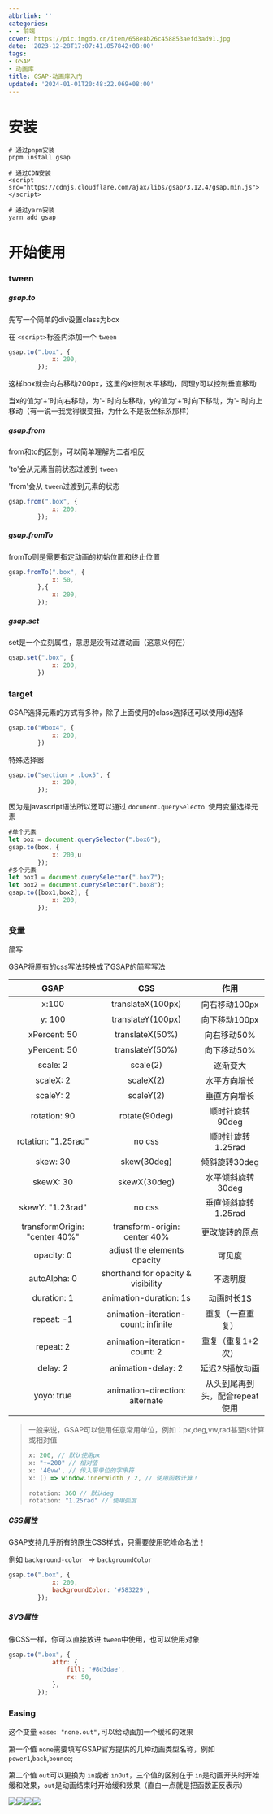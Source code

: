 ```yaml
---
abbrlink: ''
categories:
- - 前端
cover: https://pic.imgdb.cn/item/658e8b26c458853aefd3ad91.jpg
date: '2023-12-28T17:07:41.057842+08:00'
tags:
- GSAP
- 动画库
title: GSAP-动画库入门
updated: '2024-01-01T20:48:22.069+08:00'
---
```

# 安装

```shell
# 通过pnpm安装
pnpm install gsap

# 通过CDN安装
<script src="https://cdnjs.cloudflare.com/ajax/libs/gsap/3.12.4/gsap.min.js"></script>

# 通过yarn安装
yarn add gsap
```

# 开始使用

### tween

##### gsap.to

先写一个简单的div设置class为box

在 `<script>`标签内添加一个 `tween`

```javascript
gsap.to(".box", {
            x: 200,
        });
```

这样box就会向右移动200px，这里的x控制水平移动，同理y可以控制垂直移动

当x的值为'+'时向右移动，为'-'时向左移动，y的值为'+'时向下移动，为'-'时向上移动（有一说一我觉得很变扭，为什么不是极坐标系那样）

##### gsap.from

from和to的区别，可以简单理解为二者相反

'to'会从元素当前状态过渡到 `tween`

'from'会从 `tween`过渡到元素的状态

```javascript
gsap.from(".box", {
            x: 200,
        });
```

##### gsap.fromTo

fromTo则是需要指定动画的初始位置和终止位置

```javascript
gsap.fromTo(".box", {
            x: 50,
        },{
            x: 200,
        });
```

##### gsap.set

set是一个立刻属性，意思是没有过渡动画（这意义何在）

```javascript
gsap.set(".box", {
            x: 200,
        })
```

### target

GSAP选择元素的方式有多种，除了上面使用的class选择还可以使用id选择

```javascript
gsap.to("#box4", {
            x: 200,
        })
```

特殊选择器

```javascript
gsap.to("section > .box5", {
            x: 200,
        });
```

因为是javascript语法所以还可以通过 `document.querySelecto `使用变量选择元素

```javascript
#单个元素
let box = document.querySelector(".box6");
gsap.to(box, {
            x: 200,u
        });
#多个元素
let box1 = document.querySelector(".box7");
let box2 = document.querySelector(".box8");
gsap.to([box1,box2], {
            x: 200,
        });
```

### 变量

简写

GSAP将原有的css写法转换成了GSAP的简写写法

|             GSAP             |                 CSS                 |              作用              |
| :---------------------------: | :---------------------------------: | :----------------------------: |
|             x:100             |          translateX(100px)          |         向右移动100px         |
|            y: 100            |          translateY(100px)          |         向下移动100px         |
|         xPercent: 50         |           translateX(50%)           |          向右移动50%          |
|         yPercent: 50         |           translateY(50%)           |          向下移动50%          |
|           scale: 2           |              scale(2)              |            逐渐变大            |
|           scaleX: 2           |              scaleX(2)              |          水平方向增长          |
|           scaleY: 2           |              scaleY(2)              |          垂直方向增长          |
|         rotation: 90         |            rotate(90deg)            |        顺时针旋转90deg        |
|      rotation: "1.25rad"      |               no css               |       顺时针旋转1.25rad       |
|           skew: 30           |             skew(30deg)             |         倾斜旋转30deg         |
|           skewX: 30           |            skewX(30deg)            |       水平倾斜旋转30deg       |
|       skewY: "1.23rad"       |               no css               |      垂直倾斜旋转1.25rad      |
| transformOrigin: "center 40%" |    transform-origin: center 40%    |         更改旋转的原点         |
|          opacity: 0          |     adjust the elements opacity     |             可见度             |
|         autoAlpha: 0         | shorthand for opacity & visibility |            不透明度            |
|          duration: 1          |       animation-duration: 1s       |           动画时长1S           |
|          repeat: -1          | animation-iteration-count: infinite |        重复（一直重复）        |
|           repeat: 2           |    animation-iteration-count: 2    |       重复（重复1+2次）       |
|           delay: 2           |         animation-delay: 2         |         延迟2S播放动画         |
|          yoyo: true          |   animation-direction: alternate   | 从头到尾再到头，配合repeat使用 |

> 一般来说，GSAP可以使用任意常用单位，例如：px,deg,vw,rad甚至js计算或相对值
>
> ```javascript
> x: 200, // 默认使用px
> x: "+=200" // 相对值
> x: '40vw', // 传入带单位的字串符
> x: () => window.innerWidth / 2, // 使用函数计算！
>   
> rotation: 360 // 默认deg
> rotation: "1.25rad" // 使用弧度
> ```

##### CSS属性

GSAP支持几乎所有的原生CSS样式，只需要使用驼峰命名法！

例如 `background-color ` => `backgroundColor`

```javascript
gsap.to(".box", {
            x: 200,
            backgroundColor: '#583229',
        });
```

##### SVG属性

像CSS一样，你可以直接放进 `tween`中使用，也可以使用对象

```javascript
gsap.to(".box", {
            attr: {
                fill: '#8d3dae',
                rx: 50,
            },
        });
```

### Easing

这个变量 `ease: "none.out",`可以给动画加一个缓和的效果

第一个值 `none`需要填写GSAP官方提供的几种动画类型名称，例如 `power1`,`back`,`bounce`;

第二个值 `out`可以更换为 `in`或者 `inOut`，三个值的区别在于 `in`是动画开头时开始缓和效果，`out`是动画结束时开始缓和效果（直白一点就是把函数正反表示）

![](https://ririsukokoromu.top/article/%E5%B1%8F%E5%B9%95%E6%88%AA%E5%9B%BE%202024-01-01%20210522.png)![](https://ririsukokoromu.top/article/%E5%B1%8F%E5%B9%95%E6%88%AA%E5%9B%BE%202024-01-01%20210522.png)![](flies.ririsukokoromu.top/RirisuBlogPicStash/RirisuBlogPicStash//)![](https://flies.ririsukokoromu.top/easeVisualizer.png)
